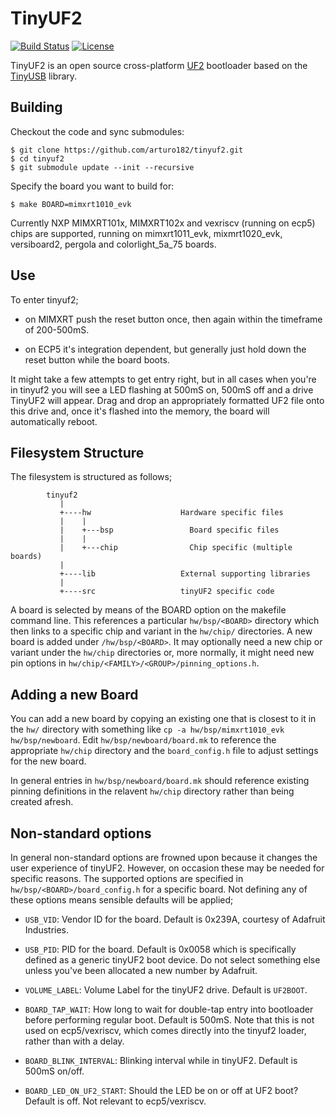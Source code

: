 # TinyUF2

[![Build Status](https://github.com/arturo182/tinyuf2/workflows/Build/badge.svg)](https://github.com/arturo182/tinyuf2/actions) [![License](https://img.shields.io/badge/license-MIT-brightgreen.svg)](https://opensource.org/licenses/MIT)

TinyUF2 is an open source cross-platform [UF2](https://github.com/Microsoft/uf2) bootloader based on the [TinyUSB](https://github.com/hathach/tinyusb/) library.

## Building

Checkout the code and sync submodules:

	$ git clone https://github.com/arturo182/tinyuf2.git
	$ cd tinyuf2
	$ git submodule update --init --recursive

Specify the board you want to build for:

	$ make BOARD=mimxrt1010_evk

Currently NXP MIMXRT101x, MIMXRT102x and vexriscv (running on ecp5) chips are supported, running on
mimxrt1011_evk, mixmrt1020_evk, versiboard2, pergola and colorlight_5a_75 boards.

## Use

To enter tinyuf2;

* on MIMXRT push the reset button once, then again within the timeframe of 200-500mS.

* on ECP5 it's integration dependent, but generally just hold down the reset button while the board boots.

It might take a few attempts to get entry right, but in all cases when you're in tinyuf2 you will see a LED flashing at 500mS on,
500mS off and a drive TinyUF2 will appear. Drag and drop an appropriately formatted UF2 file onto this drive and, once it's
flashed into the memory, the board will automatically reboot.

## Filesystem Structure

The filesystem is structured as follows;

```
        tinyuf2
           |
           +----hw                    Hardware specific files
           |    |
           |    +---bsp                 Board specific files
           |    |
           |    +---chip                Chip specific (multiple boards)
           |
           +----lib                   External supporting libraries
           |
           +----src                   tinyUF2 specific code
```

A board is selected by means of the BOARD option on the makefile command line. This references a particular `hw/bsp/<BOARD>` directory which then links to a specific chip and variant in the `hw/chip/` directories.  A new board is added under `/hw/bsp/<BOARD>`. It may optionally need a new chip or variant under the `hw/chip` directories or, more normally, it might need new pin options in `hw/chip/<FAMILY>/<GROUP>/pinning_options.h`.

## Adding a new Board

You can add a new board by copying an existing one that is closest to it in the `hw/` directory with something like `cp -a hw/bsp/mimxrt1010_evk hw/bsp/newboard`. Edit `hw/bsp/newboard/board.mk` to reference the appropriate `hw/chip` directory and the `board_config.h` file to adjust settings for the new board.

In general entries in `hw/bsp/newboard/board.mk` should reference existing pinning definitions in the relavent `hw/chip` directory rather than being created afresh.

## Non-standard options

In general non-standard options are frowned upon because it changes the user experience of tinyUF2. However, on occasion these may be needed for specific reasons. The supported options are specified in `hw/bsp/<BOARD>/board_config.h` for a specific board. Not defining any of these options means sensible defaults will be applied;

* `USB_VID`: Vendor ID for the board. Default is 0x239A, courtesy of Adafruit Industries.

* `USB_PID`: PID for the board. Default is 0x0058 which is specifically defined as a generic tinyUF2 boot device. Do not select something else unless you've been allocated a new number by Adafruit.

* `VOLUME_LABEL`: Volume Label for the tinyUF2 drive. Default is `UF2BOOT`.

* `BOARD_TAP_WAIT`: How long to wait for double-tap entry into bootloader before performing regular boot. Default is 500mS. Note that this is not used on ecp5/vexriscv, which comes directly into the tinyuf2 loader, rather than with a delay.

* `BOARD_BLINK_INTERVAL`: Blinking interval while in tinyUF2. Default is 500mS on/off.

* `BOARD_LED_ON_UF2_START`: Should the LED be on or off at UF2 boot? Default is off. Not relevant to ecp5/vexriscv.
